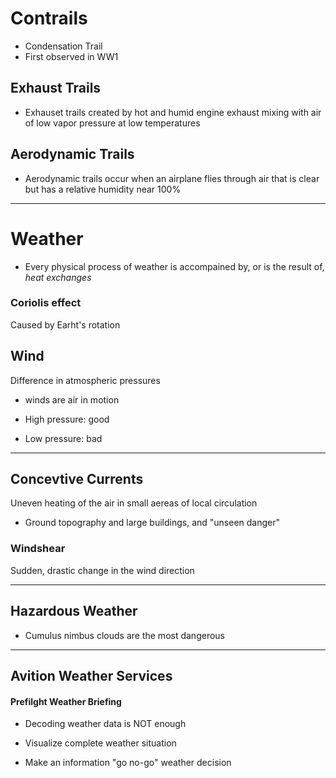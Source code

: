 # Contrails

- Condensation Trail
- First observed in WW1

## Exhaust Trails

- Exhauset trails created by hot and humid engine exhaust mixing with air of low vapor pressure at low temperatures

## Aerodynamic Trails

- Aerodynamic trails occur when an airplane flies through air that is clear but has a relative humidity near 100%

---

# Weather

- Every physical process of weather is accompained by, or is the result of, _heat exchanges_

### Coriolis effect

Caused by Earht's rotation

## Wind

Difference in atmospheric pressures

- winds are air in motion

- High pressure: good

- Low pressure: bad

---

## Concevtive Currents

 Uneven heating of the air in small aereas of local circulation

- Ground topography and large buildings, and "unseen danger"

### Windshear

Sudden, drastic change in the wind direction

---

## Hazardous Weather

- Cumulus nimbus clouds are the most dangerous

---

## Avition Weather Services

#### Prefilght Weather Briefing

- Decoding weather data is NOT enough

- Visualize complete weather situation

- Make an information "go no-go"
weather decision
